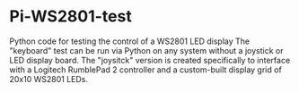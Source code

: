 # Pi-WS2801-test
Python code for testing the control of a WS2801 LED display
The "keyboard" test can be run via Python on any system without a joystick or LED display board.
The "joysitck" version is created specifically to interface with a Logitech RumblePad 2 controller and a custom-built display grid of 20x10 WS2801 LEDs.
